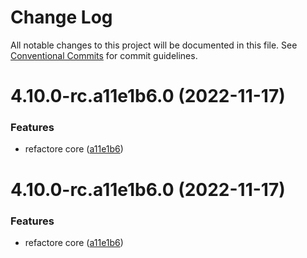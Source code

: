 # Change Log

All notable changes to this project will be documented in this file.
See [Conventional Commits](https://conventionalcommits.org) for commit guidelines.

# 4.10.0-rc.a11e1b6.0 (2022-11-17)


### Features

* refactore core ([a11e1b6](https://github.com/tolgee/tolgee-js/commit/a11e1b617236fe769aff6cf43b68f10c8694c4d9))





# 4.10.0-rc.a11e1b6.0 (2022-11-17)


### Features

* refactore core ([a11e1b6](https://github.com/tolgee/tolgee-js/commit/a11e1b617236fe769aff6cf43b68f10c8694c4d9))
